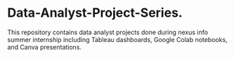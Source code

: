 # Data-Analyst-Project-Series.
This repository contains data analyst projects done during nexus info summer internship including Tableau dashboards, Google Colab notebooks, and Canva presentations.
